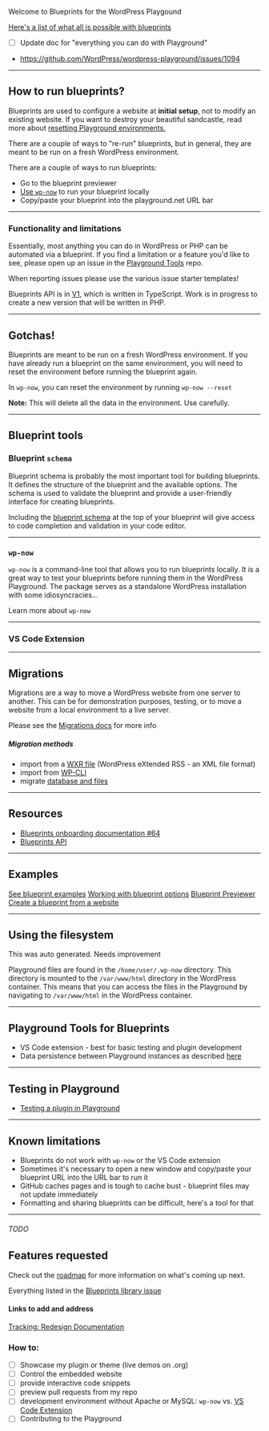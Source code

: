 Welcome to Blueprints for the WordPress Playgound 

[Here's a list of what all is possible with blueprints](https://wordpress.github.io/wordpress-playground/blueprints-api/)
- [ ] Update doc for "everything you can do with Playground"
- https://github.com/WordPress/wordpress-playground/issues/1094

---

## How to run blueprints?
Blueprints are used to configure a website at **initial setup**, not to modify an existing website. If you want to destroy your beautiful sandcastle, read more about [resetting Playground environments.](./RESET-PLAYGROUND.md)  

There are a couple of ways to "re-run" blueprints, but in general, they are meant to be run on a fresh WordPress environment.

There are a couple of ways to run blueprints: 
- Go to the blueprint previewer
- [Use `wp-now`](./wp-now.md) to run your blueprint locally
- Copy/paste your blueprint into the playground.net URL bar

---

### Functionality and limitations

Essentially, most anything you can do in WordPress or PHP can be automated via a blueprint. If you find a limitation or a feature you'd like to see, please open up an issue in the [Playground Tools](https://github.com/WordPress/playground-tools/issues) repo. 

When reporting issues please use the various issue starter templates!

Blueprints API is in [V1](https://wordpress.github.io/wordpress-playground/blueprints-api/), which is written in TypeScript. Work is in progress to create a new version that will be written in PHP.

---

## Gotchas!
Blueprints are meant to be run on a fresh WordPress environment. If you have already run a blueprint on the same environment, you will need to reset the environment before running the blueprint again.

In `wp-now`, you can reset the environment by running `wp-now --reset`

**Note:** This will delete all the data in the environment. Use carefully.

---

## Blueprint tools
### Blueprint `schema`
Blueprint schema is probably the most important tool for building blueprints. It defines the structure of the blueprint and the available options. The schema is used to validate the blueprint and provide a user-friendly interface for creating blueprints.


Including the [blueprint schema](./examples/blueprint-schema.json) at the top of your blueprint will give access to code completion and validation in your code editor.

---

### `wp-now`
`wp-now` is a command-line tool that allows you to run blueprints locally. It is a great way to test your blueprints before running them in the WordPress Playground. The package serves as a standalone WordPress installation with some idiosyncracies...

Learn more about `wp-now` 

---

### VS Code Extension

---

## Migrations
Migrations are a way to move a WordPress website from one server to another. This can be for demonstration purposes, testing, or to move a website from a local environment to a live server.

Please see the [Migrations docs](./migrating.md) for more info


##### Migration methods
- import from a  [WXR file](https://wordpress.github.io/wordpress-playground/blueprints-api/steps#ImportWxrStep) (WordPress eXtended RSS - an XML file format)
- import from [WP-CLI](https://github.com/WordPress/blueprints-library/issues/90)
- migrate [database and files](./wp-content/html-pages/migrate-database-and-files.md)


---

## Resources
- [Blueprints onboarding documentation #64](https://github.com/WordPress/blueprints-library/issues/64)
- [Blueprints API](https://wordpress.github.io/wordpress-playground/blueprints-api/)

---

## Examples
[See blueprint examples](./EXAMPLES.md)
[Working with blueprint options](./OPTIONS.md)
[Blueprint Previewer](https://wordpress.github.io/wordpress-playground/blueprint-previewer/)
[Create a blueprint from a website](#)

---


## Using the filesystem
This was auto generated. Needs improvement

Playground files are found in the `/home/user/.wp-now` directory. This directory is mounted to the `/var/www/html` directory in the WordPress container. This means that you can access the files in the Playground by navigating to `/var/www/html` in the WordPress container.


---

## Playground Tools for Blueprints
- VS Code extension - best for basic testing and plugin development
- Data persistence between Playground instances as described [here]()

---

## Testing in Playground
- [Testing a plugin in Playground](playground/testing-a-plugin.md)  

---

## Known limitations
- Blueprints do not work with `wp-now` or the VS Code extension
- Sometimes it's necessary to open a new window and copy/paste your blueprint URL into the URL bar to run it
- GitHub caches pages and is tough to cache bust - blueprint files may not update immediately
- Formatting and sharing blueprints can be difficult, here's a tool for that 

---

###### TODO
## Features requested
Check out the [roadmap](./roadmap.md) for more information on what's coming up next.

Everything listed in the [Blueprints library issue](https://github.com/WordPress/blueprints-library/issues/64)


#### Links to add and address
[Tracking: Redesign Documentation](https://github.com/WordPress/wordpress-playground/issues/217)

### How to: 
- [ ] Showcase my plugin or theme (live demos on .org)
- [ ] Control the embedded website
- [ ] provide interactive code snippets
- [ ] preview pull requests from my repo
- [ ] development environment without Apache or MySQL: `wp-now` vs. [VS Code Extension](./playground-tools/vs-code-extension.md)
- [ ] Contributing to the Playground